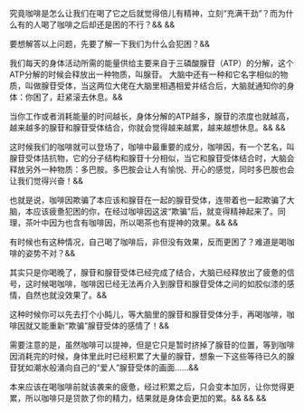 究竟咖啡是怎么让我们在喝了它之后就觉得倍儿有精神，立刻“充满干劲”？而为什么有的人喝了咖啡之后却还是困的不行？&& &&

要想解答以上问题，先要了解一下我们为什么会犯困？&&

我们每天的身体活动所需的能量供给主要来自于三磷酸腺苷（ATP）的分解，这个ATP分解的时候会释放出一种物质，叫腺苷。
大脑中还有一种和它名字相似的物质，叫做腺苷受体，当这两位大佬在大脑里相遇相爱并结合后，大脑就通知你的身体：你困了，赶紧滚去休息。&&

当你工作或者消耗能量的时间越长，身体分解的ATP越多，腺苷的浓度也就越高，越来越多的腺苷和腺苷受体结合，你就会觉得越来越累，越来越想休息。&& &&

这时候我们的咖啡就可以登场了，咖啡中最重要的成分，咖啡因，有一个艺名，叫腺苷受体拮抗物，它的分子结构和腺苷十分相似，当它和腺苷受体结合时，大脑会释放另外一种物质：多巴胺。多巴胺会让人有愉悦、开心的感觉，同时多巴胺也会让我们觉得兴奋！&&

也就是说，咖啡因欺骗了本应该和腺苷在一起的腺苷受体，连带着也一起欺骗了大脑，本应该疲惫犯困的你，在经过咖啡因这波“欺骗”后，就变得精神起来了。同理，茶叶中因为也含有咖啡因，所以喝茶也有提神的效果。&& &&

有时候也有这种情况，自己喝了咖啡后，非但没有效果，反而更困了？难道是喝咖啡的姿势不对？&&

其实只是你喝晚了，腺苷和腺苷受体已经完成了结合，大脑已经释放出了疲惫的信号，这时候喝咖啡，咖啡因已经无法再介入到腺苷和腺苷受体之间的如胶似漆的感情，自然也就没效果了。&&

这种时候你可以先去打个小盹儿，等大脑里的腺苷和腺苷受体分手，再喝咖啡，咖啡因就又能重新“欺骗”腺苷受体的感情了！&&

需要注意的是，虽然咖啡可以提神，但是它只是暂时挤掉了腺苷的位置，等到咖啡因消耗完的时候，身体里此时已经积累了大量的腺苷，想象一下这些等待已久的腺苷犹如潮水般涌向自己的“爱人”腺苷受体的画面……&&

本来应该在喝咖啡前就该袭来的疲惫，经过积累之后，只会变本加厉，让你觉得更累，所以咖啡只是贷款了你的精力，结果就是身体会更加的累。&& && &&

